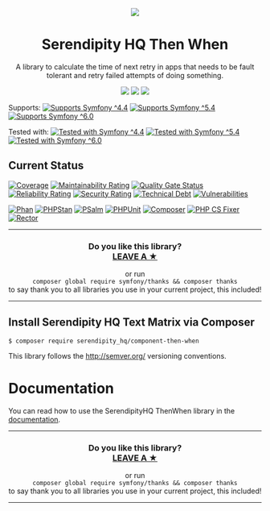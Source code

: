 <p align="center">
    <a href="http://www.serendipityhq.com" target="_blank">
        <img style="max-width: 350px" src="http://www.serendipityhq.com/assets/open-source-projects/Logo-SerendipityHQ-Icon-Text-Purple.png">
    </a>
</p>

<h1 align="center">Serendipity HQ Then When</h1>
<p align="center">A library to calculate the time of next retry in apps that needs to be fault tolerant and retry failed attempts of doing something.</p>
<p align="center">
    <a href="https://github.com/Aerendir/component-then-when/releases"><img src="https://img.shields.io/packagist/v/serendipity_hq/component-then-when.svg?style=flat-square"></a>
    <a href="https://opensource.org/licenses/MIT"><img src="https://img.shields.io/badge/license-MIT-brightgreen.svg?style=flat-square"></a>
    <a href="https://github.com/Aerendir/component-then-when/releases"><img src="https://img.shields.io/packagist/php-v/serendipity_hq/component-then-when?color=%238892BF&style=flat-square&logo=php" /></a>
</p>
<p>
    Supports:
    <a title="Supports Symfony ^4.4" href="https://github.com/Aerendir/component-then-when/actions"><img title="Supports Symfony ^4.4" src="https://img.shields.io/badge/Symfony-%5E4.4-333?style=flat-square&logo=symfony" /></a>
    <a title="Supports Symfony ^5.4" href="https://github.com/Aerendir/component-then-when/actions"><img title="Supports Symfony ^5.4" src="https://img.shields.io/badge/Symfony-%5E5.4-333?style=flat-square&logo=symfony" /></a>
    <a title="Supports Symfony ^6.0" href="https://github.com/Aerendir/component-then-when/actions"><img title="Supports Symfony ^6.0" src="https://img.shields.io/badge/Symfony-%5E6.0-333?style=flat-square&logo=symfony" /></a>
</p>
<p>
    Tested with:
    <a title="Tested with Symfony ^4.4" href="https://github.com/Aerendir/component-then-when/actions"><img title="Tested with Symfony ^4.4" src="https://img.shields.io/badge/Symfony-%5E4.4-333?style=flat-square&logo=symfony" /></a>
    <a title="Tested with Symfony ^5.4" href="https://github.com/Aerendir/component-then-when/actions"><img title="Tested with Symfony ^5.4" src="https://img.shields.io/badge/Symfony-%5E5.4-333?style=flat-square&logo=symfony" /></a>
    <a title="Tested with Symfony ^6.0" href="https://github.com/Aerendir/component-then-when/actions"><img title="Tested with Symfony ^6.0" src="https://img.shields.io/badge/Symfony-%5E6.0-333?style=flat-square&logo=symfony" /></a>
</p>

## Current Status
[![Coverage](https://sonarcloud.io/api/project_badges/measure?project=Aerendir_component-then-when&metric=coverage)](https://sonarcloud.io/dashboard?id=Aerendir_component-then-when)
[![Maintainability Rating](https://sonarcloud.io/api/project_badges/measure?project=Aerendir_component-then-when&metric=sqale_rating)](https://sonarcloud.io/dashboard?id=Aerendir_component-then-when)
[![Quality Gate Status](https://sonarcloud.io/api/project_badges/measure?project=Aerendir_component-then-when&metric=alert_status)](https://sonarcloud.io/dashboard?id=Aerendir_component-then-when)
[![Reliability Rating](https://sonarcloud.io/api/project_badges/measure?project=Aerendir_component-then-when&metric=reliability_rating)](https://sonarcloud.io/dashboard?id=Aerendir_component-then-when)
[![Security Rating](https://sonarcloud.io/api/project_badges/measure?project=Aerendir_component-then-when&metric=security_rating)](https://sonarcloud.io/dashboard?id=Aerendir_component-then-when)
[![Technical Debt](https://sonarcloud.io/api/project_badges/measure?project=Aerendir_component-then-when&metric=sqale_index)](https://sonarcloud.io/dashboard?id=Aerendir_component-then-when)
[![Vulnerabilities](https://sonarcloud.io/api/project_badges/measure?project=Aerendir_component-then-when&metric=vulnerabilities)](https://sonarcloud.io/dashboard?id=Aerendir_component-then-when)

[![Phan](https://github.com/Aerendir/component-then-when/workflows/Phan/badge.svg)](https://github.com/Aerendir/component-then-when/actions?query=branch%3Adev)
[![PHPStan](https://github.com/Aerendir/component-then-when/workflows/PHPStan/badge.svg)](https://github.com/Aerendir/component-then-when/actions?query=branch%3Adev)
[![PSalm](https://github.com/Aerendir/component-then-when/workflows/PSalm/badge.svg)](https://github.com/Aerendir/component-then-when/actions?query=branch%3Adev)
[![PHPUnit](https://github.com/Aerendir/component-then-when/workflows/PHPunit/badge.svg)](https://github.com/Aerendir/component-then-when/actions?query=branch%3Adev)
[![Composer](https://github.com/Aerendir/component-then-when/workflows/Composer/badge.svg)](https://github.com/Aerendir/component-then-when/actions?query=branch%3Adev)
[![PHP CS Fixer](https://github.com/Aerendir/component-then-when/workflows/PHP%20CS%20Fixer/badge.svg)](https://github.com/Aerendir/component-then-when/actions?query=branch%3Adev)
[![Rector](https://github.com/Aerendir/component-then-when/workflows/Rector/badge.svg)](https://github.com/Aerendir/component-then-when/actions?query=branch%3Adev)

<hr />
<h3 align="center">
    <b>Do you like this library?</b><br />
    <b><a href="#js-repo-pjax-container">LEAVE A &#9733;</a></b>
</h3>
<p align="center">
    or run<br />
    <code>composer global require symfony/thanks && composer thanks</code><br />
    to say thank you to all libraries you use in your current project, this included!
</p>
<hr />

## Install Serendipity HQ Text Matrix via Composer

    $ composer require serendipity_hq/component-then-when

This library follows the http://semver.org/ versioning conventions.

# Documentation

You can read how to use the SerendipityHQ ThenWhen library in the [documentation](docs/Strategies.md).

<hr />
<h3 align="center">
    <b>Do you like this library?</b><br />
    <b><a href="#js-repo-pjax-container">LEAVE A &#9733;</a></b>
</h3>
<p align="center">
    or run<br />
    <code>composer global require symfony/thanks && composer thanks</code><br />
    to say thank you to all libraries you use in your current project, this included!
</p>
<hr />
